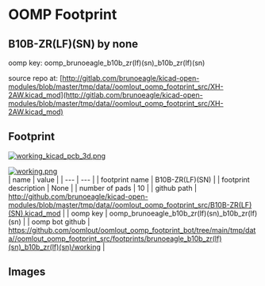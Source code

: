 # OOMP Footprint  
## B10B-ZR(LF)(SN)  by none  
  
oomp key: oomp_brunoeagle_b10b_zr(lf)(sn)_b10b_zr(lf)(sn)  
  
source repo at: [http://gitlab.com/brunoeagle/kicad-open-modules/blob/master/tmp/data//oomlout_oomp_footprint_src/XH-2AW.kicad_mod](http://gitlab.com/brunoeagle/kicad-open-modules/blob/master/tmp/data//oomlout_oomp_footprint_src/XH-2AW.kicad_mod)  
## Footprint  
  
[![working_kicad_pcb_3d.png](working_kicad_pcb_3d_600.png)](working_kicad_pcb_3d.png)  
  
[![working.png](working_600.png)](working.png)  
| name | value | 
| --- | --- | 
| footprint name | B10B-ZR(LF)(SN) | 
| footprint description | None | 
| number of pads | 10 | 
| github path | http://github.com/brunoeagle/kicad-open-modules/blob/master/tmp/data//oomlout_oomp_footprint_src/B10B-ZR(LF)(SN).kicad_mod | 
| oomp key | oomp_brunoeagle_b10b_zr(lf)(sn)_b10b_zr(lf)(sn) | 
| oomp bot github | https://github.com/oomlout/oomlout_oomp_footprint_bot/tree/main/tmp/data//oomlout_oomp_footprint_src/footprints/brunoeagle_b10b_zr(lf)(sn)_b10b_zr(lf)(sn)/working | 
## Images  
